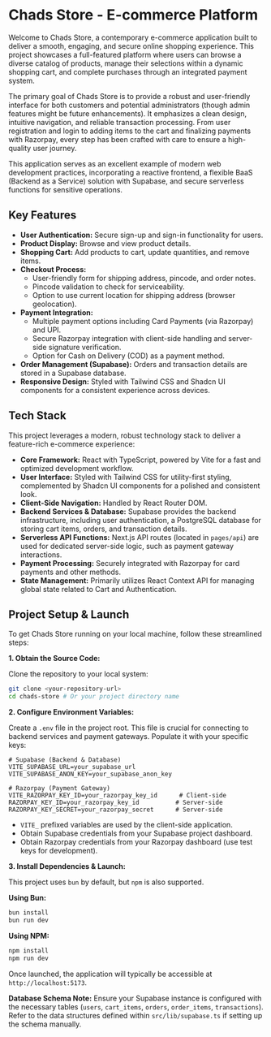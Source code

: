 # Chads Store - E-commerce Platform

Welcome to Chads Store, a contemporary e-commerce application built to deliver a smooth, engaging, and secure online shopping experience. This project showcases a full-featured platform where users can browse a diverse catalog of products, manage their selections within a dynamic shopping cart, and complete purchases through an integrated payment system.

The primary goal of Chads Store is to provide a robust and user-friendly interface for both customers and potential administrators (though admin features might be future enhancements). It emphasizes a clean design, intuitive navigation, and reliable transaction processing. From user registration and login to adding items to the cart and finalizing payments with Razorpay, every step has been crafted with care to ensure a high-quality user journey.

This application serves as an excellent example of modern web development practices, incorporating a reactive frontend, a flexible BaaS (Backend as a Service) solution with Supabase, and secure serverless functions for sensitive operations.

## Key Features

*   **User Authentication:** Secure sign-up and sign-in functionality for users.
*   **Product Display:** Browse and view product details.
*   **Shopping Cart:** Add products to cart, update quantities, and remove items.
*   **Checkout Process:**
    *   User-friendly form for shipping address, pincode, and order notes.
    *   Pincode validation to check for serviceability.
    *   Option to use current location for shipping address (browser geolocation).
*   **Payment Integration:**
    *   Multiple payment options including Card Payments (via Razorpay) and UPI.
    *   Secure Razorpay integration with client-side handling and server-side signature verification.
    *   Option for Cash on Delivery (COD) as a payment method.
*   **Order Management (Supabase):** Orders and transaction details are stored in a Supabase database.
*   **Responsive Design:** Styled with Tailwind CSS and Shadcn UI components for a consistent experience across devices.

## Tech Stack

This project leverages a modern, robust technology stack to deliver a feature-rich e-commerce experience:

*   **Core Framework:** React with TypeScript, powered by Vite for a fast and optimized development workflow.
*   **User Interface:** Styled with Tailwind CSS for utility-first styling, complemented by Shadcn UI components for a polished and consistent look.
*   **Client-Side Navigation:** Handled by React Router DOM.
*   **Backend Services & Database:** Supabase provides the backend infrastructure, including user authentication, a PostgreSQL database for storing cart items, orders, and transaction details.
*   **Serverless API Functions:** Next.js API routes (located in `pages/api`) are used for dedicated server-side logic, such as payment gateway interactions.
*   **Payment Processing:** Securely integrated with Razorpay for card payments and other methods.
*   **State Management:** Primarily utilizes React Context API for managing global state related to Cart and Authentication.

## Project Setup & Launch

To get Chads Store running on your local machine, follow these streamlined steps:

**1. Obtain the Source Code:**

   Clone the repository to your local system:
   ```bash
   git clone <your-repository-url>
   cd chads-store # Or your project directory name
   ```

**2. Configure Environment Variables:**

   Create a `.env` file in the project root. This file is crucial for connecting to backend services and payment gateways. Populate it with your specific keys:

   ```env
   # Supabase (Backend & Database)
   VITE_SUPABASE_URL=your_supabase_url
   VITE_SUPABASE_ANON_KEY=your_supabase_anon_key

   # Razorpay (Payment Gateway)
   VITE_RAZORPAY_KEY_ID=your_razorpay_key_id      # Client-side
   RAZORPAY_KEY_ID=your_razorpay_key_id          # Server-side
   RAZORPAY_KEY_SECRET=your_razorpay_secret      # Server-side
   ```
   *   `VITE_` prefixed variables are used by the client-side application.
   *   Obtain Supabase credentials from your Supabase project dashboard.
   *   Obtain Razorpay credentials from your Razorpay dashboard (use test keys for development).

**3. Install Dependencies & Launch:**

   This project uses `bun` by default, but `npm` is also supported.

   **Using Bun:**
   ```bash
   bun install
   bun run dev
   ```

   **Using NPM:**
   ```bash
   npm install
   npm run dev
   ```

   Once launched, the application will typically be accessible at `http://localhost:5173`.

**Database Schema Note:**
Ensure your Supabase instance is configured with the necessary tables (`users`, `cart_items`, `orders`, `order_items`, `transactions`). Refer to the data structures defined within `src/lib/supabase.ts` if setting up the schema manually.
